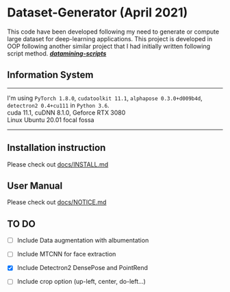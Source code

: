 # Dataset-Generator (April 2021)

This code have been developed following my need to generate or compute large dataset for deep-learning applications. 
This project is developed in OOP following another similar project that I had initially written following script method. [***datamining-scripts***](https://github.com/Idelcads/datamining-scripts)

## Information System

---
I'm using `PyTorch 1.8.0`, `cudatoolkit 11.1`, `alphapose 0.3.0+d009b4d`, `detectron2 0.4+cu111` in `Python 3.6`. \
cuda 11.1, cuDNN 8.1.0, Geforce RTX 3080\
Linux Ubuntu 20.01 focal fossa

---

## Installation instruction

Please check out [docs/INSTALL.md](docs/INSTALL.md)

## User Manual

Please check out [docs/NOTICE.md](docs/NOTICE.md)

## TO DO
- [ ] Include Data augmentation with albumentation
- [ ] Include MTCNN for face extraction
- [x] Include Detectron2 DensePose and PointRend
- [ ] Include crop option (up-left, center, do-left...)

